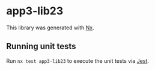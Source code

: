 # app3-lib23

This library was generated with [Nx](https://nx.dev).

## Running unit tests

Run `nx test app3-lib23` to execute the unit tests via [Jest](https://jestjs.io).
